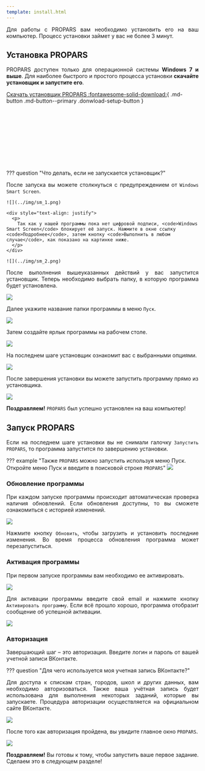 ```yaml
---
template: install.html
---
```


<div style="text-align: justify">
  <p>Для работы с PROPARS вам необходимо установить его на ваш компьютер. Процесс установки займет у вас не более 3 минут.</p>
</div>

## Установка PROPARS

<div style="text-align: justify">
  <p>
    PROPARS доступен только для операционной системы <b>Windows 7 и выше</b>. Для наиболее быстрого и простого процесса установки <b>скачайте установщик и запустите его</b>.
  </p>
</div>

[Скачать установщик PROPARS :fontawesome-solid-download:](https://soft-issue.com/vku2-version/setups/propars-setup.exe){ .md-button .md-button--primary .donwload-setup-button }

<div class="donwload-setup-warning" style="visibility: hidden" markdown>

!!! failure "Установить PROPARS возможно только для OC Windows. Откройте эту страницу с компьютера под управлением ОС Windows, чтобы увидеть кнопку для скачивания установщика."
---

</div>

??? question "Что делать, если не запускается установщик?"
    <div style="text-align: justify">
      <p>
      После запуска вы можете столкнуться с предупреждением от <code>Windows Smart Screen</code>.
      </p>
    </div>

    ![](../img/sm_1.png)

    <div style="text-align: justify">
      <p>
        Так как у нашей программы пока нет цифровой подписи, <code>Windows Smart Screen</code> блокирует её запуск. Нажмите в окне ссылку <code>Подробнее</code>, затем кнопку <code>Выполнить в любом случае</code>, как показано на картинке ниже.
      </p>
    </div>

    ![](../img/sm_2.png)

<div style="text-align: justify">
  <p>
    После выполнения вышеуказанных действий у вас запустится установщик. Теперь необходимо выбрать папку, в которую программа будет установлена.
  </p>
</div>

![](../img/installer_1.png)

Далее укажите название папки программы в меню `Пуск`.

![](../img/installer_2.png)

<div style="text-align: justify">
  Затем создайте ярлык программы на рабочем столе.
</div>

![](../img/installer_3.png)

На последнем шаге установщик ознакомит вас с выбранными опциями.

![](../img/installer_4.png)

После завершения установки вы можете запустить программу прямо из установщика.

![](../img/installer_5.png)

<div style="text-align: justify">
  <p>
    <b>Поздравляем!</b> <code>PROPARS</code> был успешно установлен на ваш компьютер!
  </p>
</div>

## Запуск PROPARS
<div style="text-align: justify">
  <p>
    Если на последнем шаге установки вы не снимали галочку <code>Запустить PROPARS</code>, то программа запустится по завершению установки.
  </p>
</div>

??? example "Также <code>PROPARS</code> можно запустить используя меню Пуск. Откройте меню Пуск и введите в поисковой строке `PROPARS`"
    ![](../img/launch.png)

### Обновление программы

<div style="text-align: justify">
  <p>
    При каждом запуске программы происходит автоматическая проверка наличия обновлений. Если обновления доступны, то вы сможете ознакомиться с историей изменений. 
  </p>
</div>

![](./../img/updates.png)

<div style="text-align: justify">
  <p>
    Нажмите кнопку <code>Обновить</code>, чтобы загрузить и установить последние изменения. Во время процесса обновления программа может перезапуститься.
  </p>
</div>

### Активация программы

<div style="text-align: justify">
  <p>
    При первом запуске программы вам необходимо ее активировать.
  </p>
</div>

![](./../img/activation.png)
<div style="text-align: justify">
  <p>
    Для активации программы введите свой email и нажмите кнопку <code>Активировать программу</code>. Если всё прошло хорошо, программа отобразит сообщение об успешной активации.
  </p>
</div>

![](./../img/activated.png)

<div style="text-align: justify">
</div>

### Авторизация

<div style="text-align: justify">
  <p>
    Завершающий шаг – это авторизация. Введите логин и пароль от вашей учетной записи ВКонтакте.
  </p>
</div>


??? question "Для чего используется моя учетная запись ВКонтакте?"
    <div style="text-align: justify">
      <p>
        Для доступа к спискам стран, городов, школ и других данных, вам необходимо авторизоваться. Также ваша учётная запись будет использована для выполнения некоторых заданий, которые вы запускаете. Процедура авторизации осуществляется на официальном сайте ВКонтакте.
      </p>
    </div>

![](./../img/auth.png)

<div style="text-align: justify">
  <p>
    После того как авторизация пройдена, вы увидите главное окно <code>PROPARS</code>.
  </p>
</div>

![](./../img/main-window.png)

<div style="text-align: justify">
  <p>
    <b>Поздравляем!</b> Вы готовы к тому, чтобы запустить ваше первое задание. Сделаем это в следующем разделе!
  </p>
</div>